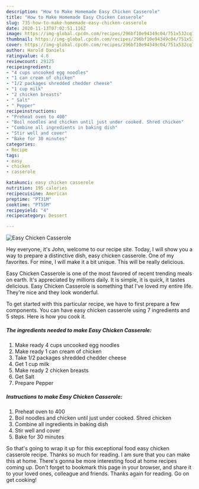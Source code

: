 ```yaml
---
description: "How to Make Homemade Easy Chicken Casserole"
title: "How to Make Homemade Easy Chicken Casserole"
slug: 735-how-to-make-homemade-easy-chicken-casserole
date: 2020-11-13T07:02:51.116Z
image: https://img-global.cpcdn.com/recipes/296bf10e94349c04/751x532cq70/easy-chicken-casserole-recipe-main-photo.jpg
thumbnail: https://img-global.cpcdn.com/recipes/296bf10e94349c04/751x532cq70/easy-chicken-casserole-recipe-main-photo.jpg
cover: https://img-global.cpcdn.com/recipes/296bf10e94349c04/751x532cq70/easy-chicken-casserole-recipe-main-photo.jpg
author: Harold Daniels
ratingvalue: 4.6
reviewcount: 29125
recipeingredient:
- "4 cups uncooked egg noodles"
- "1 can cream of chicken"
- "1/2 packages shredded chedder cheese"
- "1 cup milk"
- "2 chicken breasts"
- " Salt"
- " Pepper"
recipeinstructions:
- "Preheat oven to 400"
- "Boil noodles and chicken until just under cooked. Shred chicken"
- "Combine all ingredients in baking dish"
- "Stir well and cover"
- "Bake for 30 minutes"
categories:
- Recipe
tags:
- easy
- chicken
- casserole

katakunci: easy chicken casserole 
nutrition: 195 calories
recipecuisine: American
preptime: "PT31M"
cooktime: "PT55M"
recipeyield: "4"
recipecategory: Dessert

---
```



![Easy Chicken Casserole](https://img-global.cpcdn.com/recipes/296bf10e94349c04/751x532cq70/easy-chicken-casserole-recipe-main-photo.jpg)

Hey everyone, it's John, welcome to our recipe site. Today, I will show you a way to prepare a distinctive dish, easy chicken casserole. One of my favorites. For mine, I will make it a bit unique. This will be really delicious.

Easy Chicken Casserole is one of the most favored of recent trending meals on earth. It's appreciated by millions daily. It is simple, it is quick, it tastes delicious. Easy Chicken Casserole is something that I've loved my entire life. They're nice and they look wonderful.




To get started with this particular recipe, we have to first prepare a few components. You can have easy chicken casserole using 7 ingredients and 5 steps. Here is how you cook it.

<!--inarticleads1-->

##### The ingredients needed to make Easy Chicken Casserole:

1. Make ready 4 cups uncooked egg noodles
1. Make ready 1 can cream of chicken
1. Take 1/2 packages shredded chedder cheese
1. Get 1 cup milk
1. Make ready 2 chicken breasts
1. Get  Salt
1. Prepare  Pepper




<!--inarticleads2-->

##### Instructions to make Easy Chicken Casserole:

1. Preheat oven to 400
1. Boil noodles and chicken until just under cooked. Shred chicken
1. Combine all ingredients in baking dish
1. Stir well and cover
1. Bake for 30 minutes




So that's going to wrap it up for this exceptional food easy chicken casserole recipe. Thanks so much for reading. I am sure that you can make this at home. There's gonna be more interesting food at home recipes coming up. Don't forget to bookmark this page in your browser, and share it to your loved ones, colleague and friends. Thanks again for reading. Go on get cooking!

